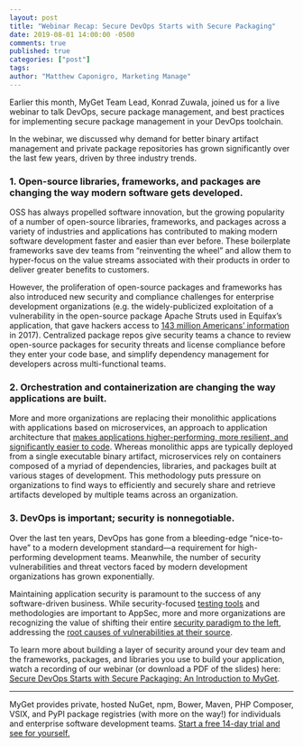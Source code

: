 ```yaml
---
layout: post
title: "Webinar Recap: Secure DevOps Starts with Secure Packaging"
date: 2019-08-01 14:00:00 -0500
comments: true
published: true
categories: ["post"]
tags:
author: "Matthew Caponigro, Marketing Manage"
---
```

Earlier this month, MyGet Team Lead, Konrad Zuwala, joined us for a live webinar to talk DevOps, secure package management, and best practices for implementing secure package management in your DevOps toolchain.

In the webinar, we discussed why demand for better binary artifact management and private package repositories has grown significantly over the last few years, driven by three industry trends.

### 1. Open-source libraries, frameworks, and packages are changing the way modern software gets developed.

OSS has always propelled software innovation, but the growing popularity of a number of open-source libraries, frameworks, and packages across a variety of industries and applications has contributed to making modern software development faster and easier than ever before. These boilerplate frameworks save dev teams from “reinventing the wheel” and allow them to hyper-focus on the value streams associated with their products in order to deliver greater benefits to customers.

However, the proliferation of open-source packages and frameworks has also introduced new security and compliance challenges for enterprise development organizations (e.g. the widely-publicized exploitation of a vulnerability in the open-source package Apache Struts used in Equifax’s application, that gave hackers access to [143 million Americans’ information ](https://www.forbes.com/sites/thomasbrewster/2017/09/14/equifax-hack-the-result-of-patched-vulnerability/#7e5b75335cda) in 2017). Centralized package repos give security teams a chance to review open-source packages for security threats and license compliance before they enter your code base, and simplify dependency management for developers across multi-functional teams.


### 2. Orchestration and containerization are changing the way applications are built.
More and more organizations are replacing their monolithic applications with applications based on microservices, an approach to application architecture that [makes applications higher-performing, more resilient, and significantly easier to code]( [https://developer.ibm.com/articles/why-should-we-use-microservices-and-containers/). Whereas monolithic apps are typically deployed from a single executable binary artifact, microservices rely on containers composed of a myriad of dependencies, libraries, and packages built at various stages of development. This methodology puts pressure on organizations to find ways to efficiently and securely share and retrieve artifacts developed by multiple teams across an organization.

### 3. DevOps is important; security is nonnegotiable.
Over the last ten years, DevOps has gone from a bleeding-edge “nice-to-have” to a modern development standard—a requirement for high-performing development teams. Meanwhile, the number of security vulnerabilities and threat vectors faced by modern development organizations has grown exponentially.

Maintaining application security is paramount to the success of any software-driven business. While security-focused [testing tools](https://blog.assembla.com/new-integration-shift-security-left-with-the-all-new-assembla-kiuwan-static-code-analysis) and methodologies are important to AppSec, more and more organizations are recognizing the value of shifting their entire [security paradigm to the left](https://blog.assembla.com/the-future-of-source-code-security-is-consensus-based), addressing the [root causes of vulnerabilities at their source](https://www.csoonline.com/article/3226766/security-starts-at-source-code-in-the-cloud.html).

To learn more about building a layer of security around your dev team and the frameworks, packages, and libraries you use to build your application, watch a recording of our webinar (or download a PDF of the slides) here: [Secure DevOps Starts with Secure Packaging: An Introduction to MyGet](https://www.brighttalk.com/webcast/11505/362226).

--- 
MyGet provides private, hosted NuGet, npm, Bower, Maven, PHP Composer, VSIX, and PyPI package registries (with more on the way!) for individuals and enterprise software development teams. [Start a free 14-day trial and see for yourself.](https://www.myget.org/Account/Register)
